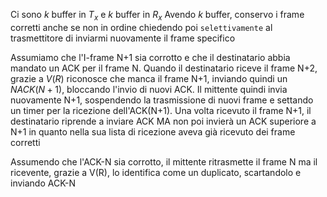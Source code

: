 Ci sono $k$ buffer in $T_x$ e $k$ buffer in $R_x$
Avendo $k$ buffer, conservo i frame corretti anche se non in ordine chiedendo poi `selettivamente` al trasmettitore di inviarmi nuovamente il frame specifico

Assumiamo che l'I-frame N+1 sia corrotto e che il destinatario abbia mandato un ACK per il frame N. 
Quando il destinatario riceve il frame N+2, grazie a $V(R)$ riconosce che manca il frame N+1, inviando quindi un $NACK(N+1)$, bloccando l'invio di nuovi ACK.
Il mittente quindi invia nuovamente N+1, sospendendo la trasmissione di nuovi frame e settando un timer per la ricezione dell'ACK(N+1).
Una volta ricevuto il frame N+1, il destinatario riprende a inviare ACK MA non poi invierà un ACK superiore a N+1 in quanto nella sua lista di ricezione aveva già ricevuto dei frame corretti

Assumendo che l'ACK-N sia corrotto, il mittente ritrasmette il frame N ma il ricevente, grazie a V(R), lo identifica come un duplicato, scartandolo e inviando ACK-N